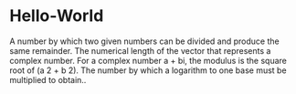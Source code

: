 # Hello-World
A number by which two given numbers can be divided and produce the same remainder. The numerical length of the vector that represents a complex number. For a complex number a + bi, the modulus is the square root of (a 2 + b 2). The number by which a logarithm to one base must be multiplied to obtain..
